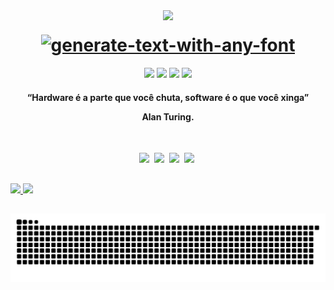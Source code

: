 
<img align="right" src="https://i.picasion.com/pic91/6e607a4896e68deb38a497d5f6403e13.gif" width="260" />

<div align="center">
  
 <h1> 
<a href="https://fontmeme.com/generate-text-with-any-font/"><img src="https://fontmeme.com/permalink/210906/b22a6572c867edb62b72d8d104e1501b.png" alt="generate-text-with-any-font" border="0"></a>
   </a>
 </h1>
  
</div>

<p align="center">
    <a href="https://www.instagram.com/gabri3lstumm/" target="_blank"><img src="https://img.shields.io/badge/-Instagram-%23E4405F?style=for-the-badge&logo=instagram&logoColor=white"           target="_blank"></a>
    <a href="https://discord.gg/Stumm#3893" target="_blank"><img src="https://img.shields.io/badge/Discord-7289DA?style=for-the-badge&logo=discord&logoColor=white" target="_blank"></a> 
    <a href="https://www.linkedin.com/in/gabriel-stumm-1923bb20b/" target="_blank"><img src="https://img.shields.io/badge/-LinkedIn-%230077B5?style=for-the-badge&logo=linkedin&                logoColor=white" target="_blank"></a> 
    <a href = "mailto:gabri3lstumm@gmail.com"><img src="https://img.shields.io/badge/-Gmail-%23333?style=for-the-badge&logo=gmail&logoColor=white" target="_blank"></a>
  
</p>

<h4 align="center"> 
  “Hardware é a parte que você chuta, software é o que você xinga”<p>
   Alan Turing.
</h4>

<br>

<p align="center">
  <!-- HTML Icon -->
  <img src="https://user-images.githubusercontent.com/35739995/122654956-2b934900-d125-11eb-94b1-58102216fa9f.png">&nbsp;
  <!-- CSS Icon -->
  <img src="https://user-images.githubusercontent.com/35739995/122655003-80cf5a80-d125-11eb-9718-c0d416a29986.png">&nbsp;
  <!-- JS Icon -->
  <img src="https://user-images.githubusercontent.com/35739995/122655023-a78d9100-d125-11eb-89b8-f006041d9d4a.png">&nbsp;
  <!-- Git Icon -->
  <img src="https://user-images.githubusercontent.com/35739995/122655117-7c577180-d126-11eb-9b30-3591b1252bb5.png">&nbsp;
</p>

##

  </div>
<a href="https://github.com/Gabri3lStumm">
  <img height="180em" src="https://github-readme-stats.vercel.app/api?username=Gabri3lStumm&show_icons=true&theme=dracula&include_all_commits=true&count_private=true"/>
  <img height="180em" src="https://github-readme-stats.vercel.app/api/top-langs/?username=Gabri3lStumm&layout=compact&langs_count=7&theme=dracula"/>
</div>
  
  ##
 
<div> 
 
  ![Snake animation](https://github.com/Gabri3lStumm/Gabri3lStumm/blob/output/github-contribution-grid-snake.svg)
 
</div>
